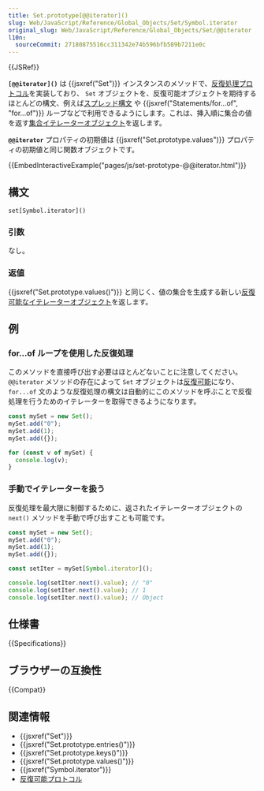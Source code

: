 ```yaml
---
title: Set.prototype[@@iterator]()
slug: Web/JavaScript/Reference/Global_Objects/Set/Symbol.iterator
original_slug: Web/JavaScript/Reference/Global_Objects/Set/@@iterator
l10n:
  sourceCommit: 27180875516cc311342e74b596bfb589b7211e0c
---
```


{{JSRef}}

**`[@@iterator]()`** は {{jsxref("Set")}} インスタンスのメソッドで、[反復処理プロトコル](/ja/docs/Web/JavaScript/Reference/Iteration_protocols)を実装しており、 `Set` オブジェクトを、反復可能オブジェクトを期待するほとんどの構文、例えば[スプレッド構文](/ja/docs/Web/JavaScript/Reference/Operators/Spread_syntax) や {{jsxref("Statements/for...of", "for...of")}} ループなどで利用できるようにします。これは、挿入順に集合の値を返す[集合イテレーターオブジェクト](/ja/docs/Web/JavaScript/Reference/Global_Objects/Iterator)を返します。

**`@@iterator`** プロパティの初期値は {{jsxref("Set.prototype.values")}} プロパティの初期値と同じ関数オブジェクトです。

{{EmbedInteractiveExample("pages/js/set-prototype-@@iterator.html")}}

## 構文

```js-nolint
set[Symbol.iterator]()
```

### 引数

なし。

### 返値

{{jsxref("Set.prototype.values()")}} と同じく、値の集合を生成する新しい[反復可能なイテレーターオブジェクト](/ja/docs/Web/JavaScript/Reference/Global_Objects/Iterator)を返します。

## 例

### for...of ループを使用した反復処理

このメソッドを直接呼び出す必要はほとんどないことに注意してください。`@@iterator` メソッドの存在によって `Set` オブジェクトは[反復可能](/ja/docs/Web/JavaScript/Reference/Iteration_protocols#反復可能プロトコル)になり、`for...of` 文のような反復処理の構文は自動的にこのメソッドを呼ぶことで反復処理を行うためのイテレーターを取得できるようになります。

```js
const mySet = new Set();
mySet.add("0");
mySet.add(1);
mySet.add({});

for (const v of mySet) {
  console.log(v);
}
```

### 手動でイテレーターを扱う

反復処理を最大限に制御するために、返されたイテレーターオブジェクトの `next()` メソッドを手動で呼び出すことも可能です。

```js
const mySet = new Set();
mySet.add("0");
mySet.add(1);
mySet.add({});

const setIter = mySet[Symbol.iterator]();

console.log(setIter.next().value); // "0"
console.log(setIter.next().value); // 1
console.log(setIter.next().value); // Object
```

## 仕様書

{{Specifications}}

## ブラウザーの互換性

{{Compat}}

## 関連情報

- {{jsxref("Set")}}
- {{jsxref("Set.prototype.entries()")}}
- {{jsxref("Set.prototype.keys()")}}
- {{jsxref("Set.prototype.values()")}}
- {{jsxref("Symbol.iterator")}}
- [反復可能プロトコル](/ja/docs/Web/JavaScript/Reference/Iteration_protocols)
